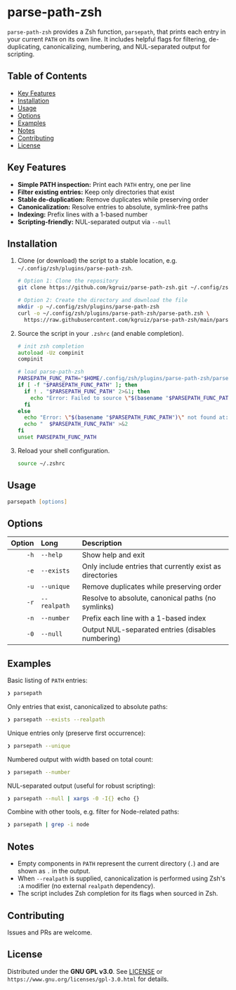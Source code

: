 # parse-path-zsh

`parse-path-zsh` provides a Zsh function, `parsepath`, that prints each entry in your current `PATH` on its own line. It includes helpful flags for filtering, de-duplicating, canonicalizing, numbering, and NUL-separated output for scripting.

## Table of Contents

- [Key Features](#key-features)
- [Installation](#installation)
- [Usage](#usage)
- [Options](#options)
- [Examples](#examples)
- [Notes](#notes)
- [Contributing](#contributing)
- [License](#license)

## Key Features

- **Simple PATH inspection:** Print each `PATH` entry, one per line
- **Filter existing entries:** Keep only directories that exist
- **Stable de-duplication:** Remove duplicates while preserving order
- **Canonicalization:** Resolve entries to absolute, symlink-free paths
- **Indexing:** Prefix lines with a 1-based number
- **Scripting-friendly:** NUL-separated output via `--null`

## Installation

1. Clone (or download) the script to a stable location, e.g. `~/.config/zsh/plugins/parse-path-zsh`.

   ```zsh
   # Option 1: Clone the repository
   git clone https://github.com/kgruiz/parse-path-zsh.git ~/.config/zsh/plugins/parse-path-zsh

   # Option 2: Create the directory and download the file
   mkdir -p ~/.config/zsh/plugins/parse-path-zsh
   curl -o ~/.config/zsh/plugins/parse-path-zsh/parse-path.zsh \
     https://raw.githubusercontent.com/kgruiz/parse-path-zsh/main/parse-path.zsh
   ```

2. Source the script in your `.zshrc` (and enable completion).

   ```zsh
   # init zsh completion
   autoload -Uz compinit
   compinit

   # load parse-path-zsh
   PARSEPATH_FUNC_PATH="$HOME/.config/zsh/plugins/parse-path-zsh/parse-path.zsh"
   if [ -f "$PARSEPATH_FUNC_PATH" ]; then
     if ! . "$PARSEPATH_FUNC_PATH" 2>&1; then
       echo "Error: Failed to source \"$(basename "$PARSEPATH_FUNC_PATH")\"" >&2
     fi
   else
     echo "Error: \"$(basename "$PARSEPATH_FUNC_PATH")\" not found at:" >&2
     echo "  $PARSEPATH_FUNC_PATH" >&2
   fi
   unset PARSEPATH_FUNC_PATH
   ```

3. Reload your shell configuration.

   ```zsh
   source ~/.zshrc
   ```

## Usage

```zsh
parsepath [options]
```

## Options

| Option | Long | Description |
|-------:|:-----|:------------|
| `-h` | `--help` | Show help and exit |
| `-e` | `--exists` | Only include entries that currently exist as directories |
| `-u` | `--unique` | Remove duplicates while preserving order |
| `-r` | `--realpath` | Resolve to absolute, canonical paths (no symlinks) |
| `-n` | `--number` | Prefix each line with a 1-based index |
| `-0` | `--null` | Output NUL-separated entries (disables numbering) |

## Examples

Basic listing of `PATH` entries:

```zsh
❯ parsepath
```

Only entries that exist, canonicalized to absolute paths:

```zsh
❯ parsepath --exists --realpath
```

Unique entries only (preserve first occurrence):

```zsh
❯ parsepath --unique
```

Numbered output with width based on total count:

```zsh
❯ parsepath --number
```

NUL-separated output (useful for robust scripting):

```zsh
❯ parsepath --null | xargs -0 -I{} echo {}
```

Combine with other tools, e.g. filter for Node-related paths:

```zsh
❯ parsepath | grep -i node
```

## Notes

- Empty components in `PATH` represent the current directory (`.`) and are shown as `.` in the output.
- When `--realpath` is supplied, canonicalization is performed using Zsh's `:A` modifier (no external `realpath` dependency).
- The script includes Zsh completion for its flags when sourced in Zsh.

## Contributing

Issues and PRs are welcome.

## License

Distributed under the **GNU GPL v3.0**. See [LICENSE](LICENSE) or `https://www.gnu.org/licenses/gpl-3.0.html` for details.
